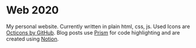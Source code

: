 # Web 2020

My personal website.
Currently written in plain html, css, js.
Used Icons are [Octicons by GitHub](https://primer.style/octicons/).
Blog posts use [Prism](https://prismjs.com/) for code highlighting and are created using [Notion](https://notion.so).
